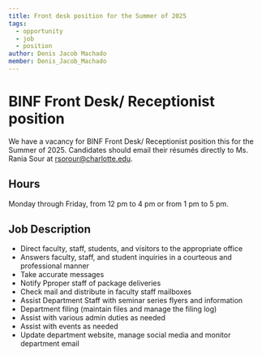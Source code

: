 ```yaml
---
title: Front desk position for the Summer of 2025
tags:
  - opportunity
  - job
  - position
author: Denis Jacob Machado
member: Denis_Jacob_Machado
---
```


# BINF Front Desk/ Receptionist position

We have a vacancy for BINF Front Desk/ Receptionist position this for the Summer of 2025. Candidates should email their résumés directly to Ms. Rania Sour at rsorour@charlotte.edu.

## Hours

Monday through Friday, from 12 pm to 4 pm or from 1 pm to 5 pm.

## Job Description

- Direct faculty, staff, students, and visitors to the appropriate office
- Answers faculty, staff, and student inquiries in a courteous and professional manner
- Take accurate messages 
- Notify Pproper staff of package deliveries
- Check mail and distribute in faculty staff mailboxes
- Assist Department Staff with seminar series flyers and information
- Department filing (maintain files and manage the filing log)
- Assist with various admin duties as needed
- Assist with events as needed
- Update department website, manage social media and monitor department email